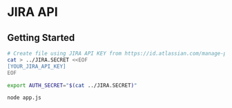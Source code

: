 # JIRA API

## Getting Started

```bash
# Create file using JIRA API KEY from https://id.atlassian.com/manage-profile/security/api-tokens
cat > ../JIRA.SECRET <<EOF
[YOUR_JIRA_API_KEY]
EOF

export AUTH_SECRET="$(cat ../JIRA.SECRET)"

node app.js
```
